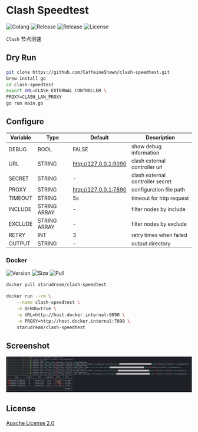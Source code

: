 # Clash Speedtest

![Golang](https://img.shields.io/github/actions/workflow/status/starudream/clash-speedtest/golang.yml?label=golang&style=for-the-badge)
![Release](https://img.shields.io/github/actions/workflow/status/starudream/clash-speedtest/release.yml?label=release&style=for-the-badge)
![Release](https://img.shields.io/github/v/release/starudream/clash-speedtest?include_prereleases&sort=semver&style=for-the-badge)
![License](https://img.shields.io/github/license/starudream/clash-speedtest?style=for-the-badge)

`Clash` 节点测速


## Dry Run

```bash
git clone https://github.com/CaffeineShawn/clash-speedtest.git
brew install go
cd clash-speedtest
export URL=CLASH_EXTERNAL_CONTROLLER \
PROXY=CLASH_LAN_PROXY
go run main.go
```

## Configure

| Variable | Type         | Default               | Description                      |
|----------|--------------|-----------------------|----------------------------------|
| DEBUG    | BOOL         | FALSE                 | show debug information           |
| URL      | STRING       | http://127.0.0.1:9090 | clash external controller url    |
| SECRET   | STRING       | -                     | clash external controller secret |
| PROXY    | STRING       | http://127.0.0.1:7890 | configuration file path          |
| TIMEOUT  | STRING       | 5s                    | timeout for http request         |
| INCLUDE  | STRING ARRAY | -                     | filter nodes by include          |
| EXCLUDE  | STRING ARRAY | -                     | filter nodes by exclude          |
| RETRY    | INT          | 3                     | retry times when failed          |
| OUTPUT   | STRING       | -                     | output directory                 |

### Docker

![Version](https://img.shields.io/docker/v/starudream/clash-speedtest?sort=semver&style=for-the-badge)
![Size](https://img.shields.io/docker/image-size/starudream/clash-speedtest?sort=semver&style=for-the-badge)
![Pull](https://img.shields.io/docker/pulls/starudream/clash-speedtest?style=for-the-badge)

```bash
docker pull starudream/clash-speedtest
```

```bash
docker run --rm \
    --name clash-speedtest \
    -e DEBUG=true \
    -e URL=http://host.docker.internal:9090 \
    -e PROXY=http://host.docker.internal:7890 \
    starudream/clash-speedtest
```

## Screenshot

![screenshot](./docs/screenshot.png)

## License

[Apache License 2.0](./LICENSE)
